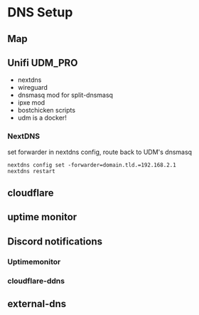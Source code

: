 # DNS Setup

## Map

## Unifi UDM_PRO

- nextdns
- wireguard
- dnsmasq mod for split-dnsmasq
- ipxe mod
- bostchicken scripts
- udm is a docker!

### NextDNS

set forwarder in nextdns config, route back to UDM's dnsmasq

```
nextdns config set -forwarder=domain.tld.=192.168.2.1
nextdns restart
```

## cloudflare

## uptime monitor

## Discord notifications

### Uptimemonitor

### cloudflare-ddns

## external-dns
